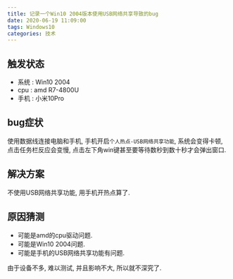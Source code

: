 ```yaml
---
title: 记录一个Win10 2004版本使用USB网络共享导致的bug
date: 2020-06-19 11:09:00
tags: Windows10
categories: 技术
---
```


## 触发状态

- 系统 : Win10 2004
- cpu : amd R7-4800U
- 手机 : 小米10Pro

## bug症状

使用数据线连接电脑和手机, 手机开启`个人热点-USB网络共享功能`, 系统会变得卡顿, 点击任务栏反应会变慢, 点击左下角win键甚至要等待数秒到数十秒才会弹出窗口.

## 解决方案

不使用USB网络共享功能, 用手机开热点算了.

## 原因猜测

- 可能是amd的cpu驱动问题.
- 可能是Win10 2004问题.
- 可能是手机的USB网络共享功能有问题.

由于设备不多, 难以测试, 并且影响不大, 所以就不深究了.